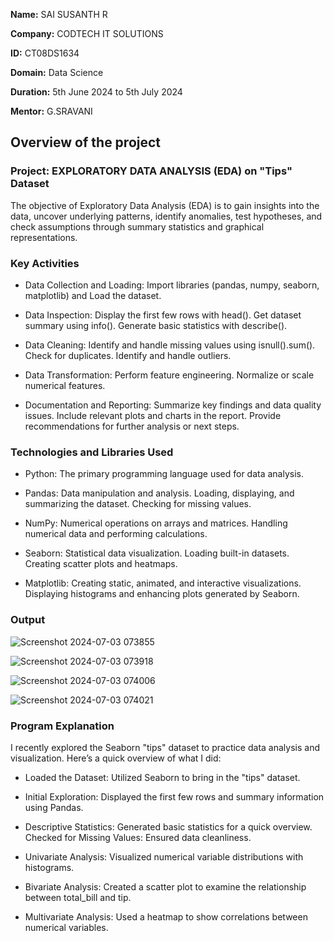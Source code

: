 **Name:** SAI SUSANTH R

**Company:** CODTECH IT SOLUTIONS

**ID:** CT08DS1634

**Domain:** Data Science

**Duration:** 5th June 2024 to 5th July 2024

**Mentor:** G.SRAVANI


##  Overview of the project

###  Project: EXPLORATORY DATA ANALYSIS (EDA) on "Tips" Dataset
The objective of Exploratory Data Analysis (EDA) is to gain insights into the data, uncover underlying patterns, identify anomalies, test hypotheses, and check assumptions through summary statistics and graphical representations.

###  Key Activities
  - Data Collection and Loading: Import libraries (pandas, numpy, seaborn, matplotlib) and Load the dataset.
  
  - Data Inspection: Display the first few rows with head(). Get dataset summary using info(). Generate basic statistics with describe().
  
  - Data Cleaning: Identify and handle missing values using isnull().sum(). Check for duplicates. Identify and handle outliers.
  
  - Data Transformation: Perform feature engineering. Normalize or scale numerical features. 
  
  - Documentation and Reporting: Summarize key findings and data quality issues. Include relevant plots and charts in the report. Provide recommendations for further analysis or next steps.
  

###  Technologies and Libraries Used
  - Python: The primary programming language used for data analysis.
  
  - Pandas: Data manipulation and analysis. Loading, displaying, and summarizing the dataset. Checking for missing values.
  
  - NumPy: Numerical operations on arrays and matrices. Handling numerical data and performing calculations.
  
  - Seaborn: Statistical data visualization. Loading built-in datasets. Creating scatter plots and heatmaps.
  
  - Matplotlib: Creating static, animated, and interactive visualizations. Displaying histograms and enhancing plots generated by Seaborn.

###  Output

![Screenshot 2024-07-03 073855](https://github.com/SS7Leo/CODTECH-Task1/assets/140295932/99652590-c52b-4ed7-8327-bd6eb97ef099)

![Screenshot 2024-07-03 073918](https://github.com/SS7Leo/CODTECH-Task1/assets/140295932/225b4911-90bc-49ca-a2e7-b287f5cf26b3)

![Screenshot 2024-07-03 074006](https://github.com/SS7Leo/CODTECH-Task1/assets/140295932/f299da70-01c3-4a2a-9044-b334d196268d)

![Screenshot 2024-07-03 074021](https://github.com/SS7Leo/CODTECH-Task1/assets/140295932/50b8759c-594b-4e1a-a892-378c9e5d6338)

###  Program Explanation
I recently explored the Seaborn "tips" dataset to practice data analysis and visualization. Here’s a quick overview of what I did:

  - Loaded the Dataset: Utilized Seaborn to bring in the "tips" dataset.

  - Initial Exploration: Displayed the first few rows and summary information using Pandas.

  - Descriptive Statistics: Generated basic statistics for a quick overview.
Checked for Missing Values: Ensured data cleanliness.

  - Univariate Analysis: Visualized numerical variable distributions with histograms.

  - Bivariate Analysis: Created a scatter plot to examine the relationship between total_bill and tip.

  - Multivariate Analysis: Used a heatmap to show correlations between numerical variables.




